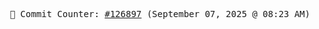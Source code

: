 <p align="center">
    <samp>
        📮 Commit Counter: <a href="https://github.com/Javascript-void0/Javascript-void0/commits/main">#126897</a> (September 07, 2025 @ 08:23 AM)
    </samp>
</p>